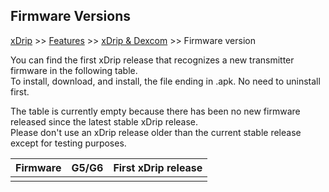 ## Firmware Versions
[xDrip](../README.md) >> [Features](./Features_page) >> [xDrip & Dexcom](./Dexcom_page) >> Firmware version  
  
You can find the first xDrip release that recognizes a new transmitter firmware in the following table.  
To install, download, and install, the file ending in .apk.  No need to uninstall first.  

The table is currently empty because there has been no new firmware released since the latest stable xDrip release.  
Please don't use an xDrip release older than the current stable release except for testing purposes.  


|Firmware | G5/G6 | First xDrip release |
|---------|:-----:|--------------|
| |     | |
